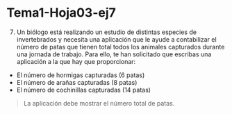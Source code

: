# Tema1-Hoja03-ej7

7. Un biólogo está realizando un estudio de distintas especies de invertebrados y necesita una aplicación que le ayude a contabilizar el número de patas que tienen total todos los animales capturados durante una jornada de trabajo.
Para ello, te han solicitado que escribas una aplicación a la que hay que proporcionar:
* El número de hormigas capturadas (6 patas)
* El número de arañas capturadas (8 patas)
* El número de cochinillas capturadas (14 patas)
> La aplicación debe mostrar el número total de patas.

